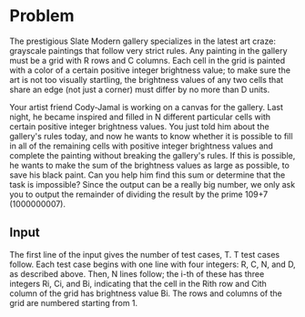 # Problem

The prestigious Slate Modern gallery specializes in the latest art craze: grayscale paintings that follow very strict rules. Any painting in the gallery must be a grid with R rows and C columns. Each cell in the grid is painted with a color of a certain positive integer brightness value; to make sure the art is not too visually startling, the brightness values of any two cells that share an edge (not just a corner) must differ by no more than D units.

Your artist friend Cody-Jamal is working on a canvas for the gallery. Last night, he became inspired and filled in N different particular cells with certain positive integer brightness values. You just told him about the gallery's rules today, and now he wants to know whether it is possible to fill in all of the remaining cells with positive integer brightness values and complete the painting without breaking the gallery's rules. If this is possible, he wants to make the sum of the brightness values as large as possible, to save his black paint. Can you help him find this sum or determine that the task is impossible? Since the output can be a really big number, we only ask you to output the remainder of dividing the result by the prime 109+7 (1000000007).

## Input

The first line of the input gives the number of test cases, T. T test cases follow. Each test case begins with one line with four integers: R, C, N, and D, as described above. Then, N lines follow; the i-th of these has three integers Ri, Ci, and Bi, indicating that the cell in the Rith row and Cith column of the grid has brightness value Bi. The rows and columns of the grid are numbered starting from 1.
